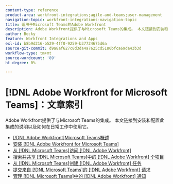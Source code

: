 ```yaml
---
content-type: reference
product-area: workfront-integrations;agile-and-teams;user-management
navigation-topic: workfront-integrations-navigation-topic
title: 适用于Microsoft Teams的Adobe Workfront
description: Adobe Workfront提供了与Microsoft Teams的集成。 本文链接到安装和配置此集成的说明以及如何在日常工作中使用它。
author: Becky
feature: Workfront Integrations and Apps
exl-id: b8b9d216-b529-4ff0-9259-b37724675d6a
source-git-commit: d9a8af627c8d3da4a7625cd5180bfca69da43b3d
workflow-type: tm+mt
source-wordcount: '89'
ht-degree: 0%

---
```


# [!DNL Adobe Workfront for Microsoft Teams]：文章索引

<!--Audited: 01/2024-->

Adobe Workfront提供了与Microsoft Teams的集成。 本文链接到安装和配置此集成的说明以及如何在日常工作中使用它。

* [[!DNL Adobe Workfront]Microsoft Teams概述](../../workfront-integrations-and-apps/using-workfront-with-microsoft-teams/workfront-for-microsoft-teams.md)
* [安装 [!DNL Adobe Workfront for Microsoft Teams]](../../workfront-integrations-and-apps/using-workfront-with-microsoft-teams/install-workfront-ms-teams.md)
* [从 [!DNL Microsoft Teams]访问 [!DNL Adobe Workfront] ](../../workfront-integrations-and-apps/using-workfront-with-microsoft-teams/access-workfront-from-ms-teams.md)
* [搜索并共享 [!DNL Microsoft Teams]中的 [!DNL Adobe Workfront] 个项目](../../workfront-integrations-and-apps/using-workfront-with-microsoft-teams/search-for-and-share-wf-items-in-ms-teams.md)
* [从 [!DNL Microsoft Teams]创建 [!DNL Adobe Workfront] 任务](../../workfront-integrations-and-apps/using-workfront-with-microsoft-teams/create-workfront-tasks-from-ms-teams.md)
* [提交来自 [!DNL Microsoft Teams]的 [!DNL Adobe Workfront] 请求](../../workfront-integrations-and-apps/using-workfront-with-microsoft-teams/submit-workfront-requests-from-ms-teams.md)
* [管理 [!DNL Microsoft Teams]中的 [!DNL Adobe Workfront] 通知](../../workfront-integrations-and-apps/using-workfront-with-microsoft-teams/manage-wf-notifications-approval-requests-ms-teams.md)
